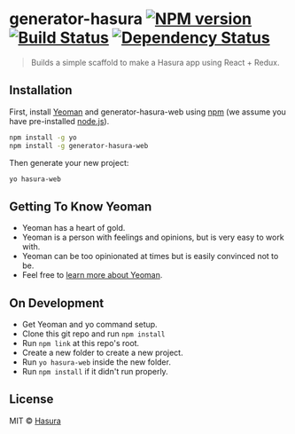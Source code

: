 # generator-hasura [![NPM version][npm-image]][npm-url] [![Build Status][travis-image]][travis-url] [![Dependency Status][daviddm-image]][daviddm-url]
> Builds a simple scaffold to make a Hasura app using React + Redux.

## Installation

First, install [Yeoman](http://yeoman.io) and generator-hasura-web using [npm](https://www.npmjs.com/) (we assume you have pre-installed [node.js](https://nodejs.org/)).

```bash
npm install -g yo
npm install -g generator-hasura-web
```

Then generate your new project:

```bash
yo hasura-web
```

## Getting To Know Yeoman

 * Yeoman has a heart of gold.
 * Yeoman is a person with feelings and opinions, but is very easy to work with.
 * Yeoman can be too opinionated at times but is easily convinced not to be.
 * Feel free to [learn more about Yeoman](http://yeoman.io/).

## On Development
 * Get Yeoman and yo command setup.
 * Clone this git repo and run `npm install`
 * Run `npm link` at this repo's root.
 * Create a new folder to create a new project.
 * Run `yo hasura-web` inside the new folder.
 * Run `npm install` if it didn't run properly.

## License

MIT © [Hasura]()


[npm-image]: https://badge.fury.io/js/generator-hasura-web.svg
[npm-url]: https://npmjs.org/package/generator-hasura-web
[travis-image]: https://travis-ci.org/hasura/generator-hasura-web.svg?branch=master
[travis-url]: https://travis-ci.org/hasura/generator-hasura-web
[daviddm-image]: https://david-dm.org/hasura/generator-hasura-web.svg?theme=shields.io
[daviddm-url]: https://david-dm.org/hasura/generator-hasura-web
